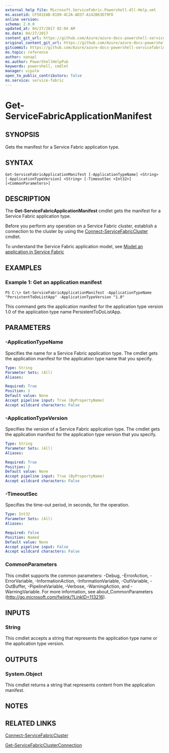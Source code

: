 ```yaml
---
external help file: Microsoft.ServiceFabric.Powershell.dll-Help.xml
ms.assetid: CF581EAB-D109-4C2A-AD37-A142B63D79FD
online version:
schema: 2.0.0
updated_at: 04/27/2017 02:04 AM
ms.date: 04/27/2017
content_git_url: https://github.com/Azure/azure-docs-powershell-servicefabric/blob/master/Service-Fabric-cmdlets/ServiceFabric/vlatest/Get-ServiceFabricApplicationManifest.md
original_content_git_url: https://github.com/Azure/azure-docs-powershell-servicefabric/blob/master/Service-Fabric-cmdlets/ServiceFabric/vlatest/Get-ServiceFabricApplicationManifest.md
gitcommit: https://github.com/Azure/azure-docs-powershell-servicefabric/blob/df0999df1d4841a9b73be457339bfafe2f964b24
ms.topic: reference
author: oanapl
ms.author: PowerShellHelpPub
keywords: powershell, cmdlet
manager: vipulm
open_to_public_contributors: false
ms.service: service-fabric
---
```


# Get-ServiceFabricApplicationManifest

## SYNOPSIS
Gets the manifest for a Service Fabric application type.

## SYNTAX

```
Get-ServiceFabricApplicationManifest [-ApplicationTypeName] <String> [-ApplicationTypeVersion] <String> [-TimeoutSec <Int32>] [<CommonParameters>]
```

## DESCRIPTION
The **Get-ServiceFabricApplicationManifest** cmdlet gets the manifest for a Service Fabric application type.

Before you perform any operation on a Service Fabric cluster, establish a connection to the cluster by using the [Connect-ServiceFabricCluster](./Connect-ServiceFabricCluster.md) cmdlet.

To understand the Service Fabric application model, see [Model an application in Service Fabric](https://docs.microsoft.com/azure/service-fabric/service-fabric-application-model)

## EXAMPLES

### Example 1: Get an application manifest
```
PS C:\> Get-ServiceFabricApplicationManifest -ApplicationTypeName "PersistentToDoListApp" -ApplicationTypeVersion "1.0"
```

This command gets the application manifest for the application type version 1.0 of the application type name PersistentToDoListApp.

## PARAMETERS

### -ApplicationTypeName
Specifies the name for a Service Fabric application type.
The cmdlet gets the application manifest for the application type name that you specify.

```yaml
Type: String
Parameter Sets: (All)
Aliases: 

Required: True
Position: 1
Default value: None
Accept pipeline input: True (ByPropertyName)
Accept wildcard characters: False
```

### -ApplicationTypeVersion
Specifies the version of a Service Fabric application type.
The cmdlet gets the application manifest for the application type version that you specify.

```yaml
Type: String
Parameter Sets: (All)
Aliases: 

Required: True
Position: 2
Default value: None
Accept pipeline input: True (ByPropertyName)
Accept wildcard characters: False
```

### -TimeoutSec
Specifies the time-out period, in seconds, for the operation.

```yaml
Type: Int32
Parameter Sets: (All)
Aliases: 

Required: False
Position: Named
Default value: None
Accept pipeline input: False
Accept wildcard characters: False
```

### CommonParameters
This cmdlet supports the common parameters: -Debug, -ErrorAction, -ErrorVariable, -InformationAction, -InformationVariable, -OutVariable, -OutBuffer, -PipelineVariable, -Verbose, -WarningAction, and -WarningVariable. For more information, see about_CommonParameters (http://go.microsoft.com/fwlink/?LinkID=113216).

## INPUTS

### String
This cmdlet accepts a string that represents the application type name or the application type version.

## OUTPUTS

### System.Object
This cmdlet returns a string that represents content from the application manifest.

## NOTES

## RELATED LINKS

[Connect-ServiceFabricCluster](./Connect-ServiceFabricCluster.md)

[Get-ServiceFabricClusterConnection](./Get-ServiceFabricClusterConnection.md)
